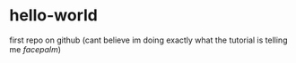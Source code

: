 hello-world
===========

first repo on github (cant believe im doing exactly what the tutorial is telling me *facepalm*) 
